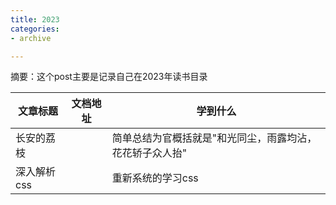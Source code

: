 ```yaml
---
title: 2023
categories: 
- archive

---
```


摘要：这个post主要是记录自己在2023年读书目录

<!--more -->

|文章标题|文档地址|学到什么|
|---|---|---|
|长安的荔枝||简单总结为官概括就是"和光同尘，雨露均沾，花花轿子众人抬"|
|深入解析css||重新系统的学习css|